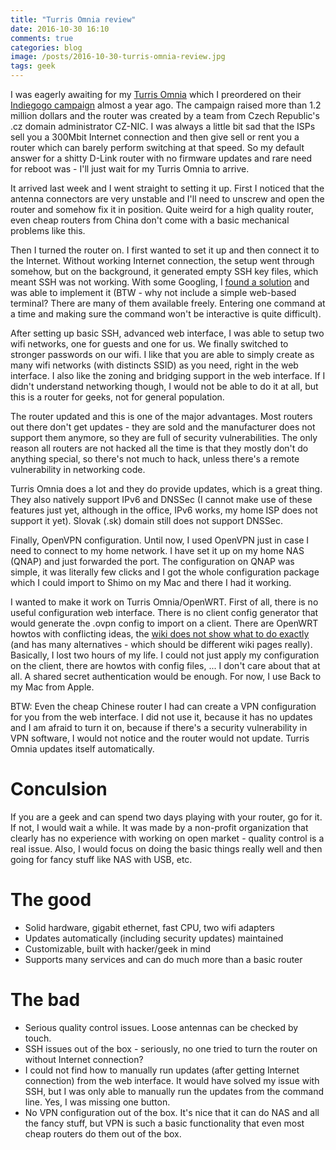 ```yaml
---
title: "Turris Omnia review"
date: 2016-10-30 16:10
comments: true
categories: blog
image: /posts/2016-10-30-turris-omnia-review.jpg
tags: geek
---
```


I was eagerly awaiting for my [Turris Omnia](https://omnia.turris.cz/) which I preordered on their [Indiegogo campaign](https://www.indiegogo.com/projects/turris-omnia-hi-performance-open-source-router-security-network#/) almost a year ago. The campaign raised more than 1.2 million dollars and the router was created by a team from Czech Republic's .cz domain administrator CZ-NIC. I was always a little bit sad that the ISPs sell you a 300Mbit Internet connection and then give sell or rent you a router which can barely perform switching at that speed. So my default answer for a shitty D-Link router with no firmware updates and rare need for reboot was - I'll just wait for my Turris Omnia to arrive.

<!--more-->

It arrived last week and I went straight to setting it up. First I noticed that the antenna connectors are very unstable and I'll need to unscrew and open the router and somehow fix it in position. Quite weird for a high quality router, even cheap routers from China don't come with a basic mechanical problems like this.

Then I turned the router on. I first wanted to set it up and then connect it to the Internet. Without working Internet connection, the setup went through somehow, but on the background, it generated empty SSH key files, which meant SSH was not working. With some Googling, I [found a solution](https://discourse.labs.nic.cz/t/ssh-server-configuration/915/5) and was able to implement it (BTW - why not include a simple web-based terminal? There are many of them available freely. Entering one command at a time and making sure the command won't be interactive is quite difficult).

After setting up basic SSH, advanced web interface, I was able to setup two wifi networks, one for guests and one for us. We finally switched to stronger passwords on our wifi. I like that you are able to simply create as many wifi networks (with distincts SSID) as you need, right in the web interface. I also like the zoning and bridging support in the web interface. If I didn't understand networking though, I would not be able to do it at all, but this is a router for geeks, not for general population.

The router updated and this is one of the major advantages. Most routers out there don't get updates - they are sold and the manufacturer does not support them anymore, so they are full of security vulnerabilities. The only reason all routers are not hacked all the time is that they mostly don't do anything special, so there's not much to hack, unless there's a remote vulnerability in networking code.

Turris Omnia does a lot and they do provide updates, which is a great thing. They also natively support IPv6 and DNSSec (I cannot make use of these features just yet, although in the office, IPv6 works, my home ISP does not support it yet). Slovak (.sk) domain still does not support DNSSec.

Finally, OpenVPN configuration. Until now, I used OpenVPN just in case I need to connect to my home network. I have set it up on my home NAS (QNAP) and just forwarded the port. The configuration on QNAP was simple, it was literally few clicks and I got the whole configuration package which I could import to Shimo on my Mac and there I had it working.

I wanted to make it work on Turris Omnia/OpenWRT. First of all, there is no useful configuration web  interface. There is no client config generator that would generate the .ovpn config to import on a client. There are OpenWRT howtos with conflicting ideas, the [wiki does not show what to do exactly](https://wiki.openwrt.org/doc/howto/vpn.openvpn) (and has many alternatives - which should be different wiki pages really).  Basically, I lost two hours of my life. I could not just apply my configuration on the client, there are howtos with config files, ... I don't care about that at all. A shared secret authentication would be enough. For now, I use Back to my Mac from Apple. 

BTW: Even the cheap Chinese router I had can create a VPN configuration for you from the web interface. I did not use it, because it has no updates and I am afraid to turn it on, because if there's a security vulnerability in VPN software, I would not notice and the router would not update. Turris Omnia updates itself automatically.

Conculsion
==========

If you are a geek and can spend two days playing with your router, go for it. If not, I would wait a while. It was made by a non-profit organization that clearly has no experience with working on open market - quality control is a real issue. Also, I would focus on doing the basic things really well and then going for fancy stuff like NAS with USB, etc.

The good
========

 * Solid hardware, gigabit ethernet, fast CPU, two wifi adapters
 * Updates automatically (including security updates) maintained
 * Customizable, built with hacker/geek in mind
 * Supports many services and can do much more than a basic router

The bad
=======

 * Serious quality control issues. Loose antennas can be checked by touch.
 * SSH issues out of the box - seriously, no one tried to turn the router on without Internet connection?
 * I could not find how to manually run updates (after getting Internet connection) from the web interface. It would have solved my issue with SSH, but I was only able to manually run the updates from the command line. Yes, I was missing one button.
 * No VPN configuration out of the box. It's nice that it can do NAS and all the fancy stuff, but VPN is such a basic functionality that even most cheap routers do them out of the box.

 